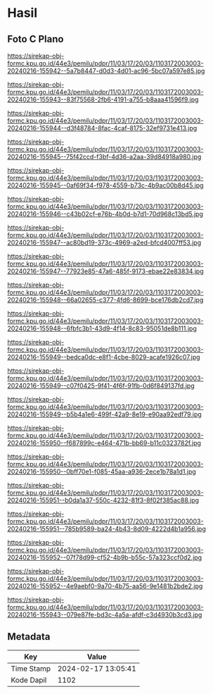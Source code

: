 # Hasil

## Foto C Plano

https://sirekap-obj-formc.kpu.go.id/44e3/pemilu/pdpr/11/03/17/20/03/1103172003003-20240216-155942--5a7b8447-d0d3-4d01-ac96-5bc07a597e85.jpg

https://sirekap-obj-formc.kpu.go.id/44e3/pemilu/pdpr/11/03/17/20/03/1103172003003-20240216-155943--83f75568-2fb6-4191-a755-b8aaa41596f9.jpg

https://sirekap-obj-formc.kpu.go.id/44e3/pemilu/pdpr/11/03/17/20/03/1103172003003-20240216-155944--d3f48784-8fac-4caf-8175-32ef9731e413.jpg

https://sirekap-obj-formc.kpu.go.id/44e3/pemilu/pdpr/11/03/17/20/03/1103172003003-20240216-155945--75f42ccd-f3bf-4d36-a2aa-39d84918a980.jpg

https://sirekap-obj-formc.kpu.go.id/44e3/pemilu/pdpr/11/03/17/20/03/1103172003003-20240216-155945--0af69f34-f978-4559-b73c-4b9ac00b8d45.jpg

https://sirekap-obj-formc.kpu.go.id/44e3/pemilu/pdpr/11/03/17/20/03/1103172003003-20240216-155946--c43b02cf-e76b-4b0d-b7d1-70d968c13bd5.jpg

https://sirekap-obj-formc.kpu.go.id/44e3/pemilu/pdpr/11/03/17/20/03/1103172003003-20240216-155947--ac80bd19-373c-4969-a2ed-bfcd4007ff53.jpg

https://sirekap-obj-formc.kpu.go.id/44e3/pemilu/pdpr/11/03/17/20/03/1103172003003-20240216-155947--77923e85-47a6-485f-9173-ebae22e83834.jpg

https://sirekap-obj-formc.kpu.go.id/44e3/pemilu/pdpr/11/03/17/20/03/1103172003003-20240216-155948--66a02655-c377-4fd6-8699-bce176db2cd7.jpg

https://sirekap-obj-formc.kpu.go.id/44e3/pemilu/pdpr/11/03/17/20/03/1103172003003-20240216-155948--6fbfc3b1-43d9-4f14-8c83-95051de8b111.jpg

https://sirekap-obj-formc.kpu.go.id/44e3/pemilu/pdpr/11/03/17/20/03/1103172003003-20240216-155949--bedca0dc-e8f1-4cbe-8029-acafe1926c07.jpg

https://sirekap-obj-formc.kpu.go.id/44e3/pemilu/pdpr/11/03/17/20/03/1103172003003-20240216-155949--c07f0425-9f41-4f6f-91fb-0d6f849137fd.jpg

https://sirekap-obj-formc.kpu.go.id/44e3/pemilu/pdpr/11/03/17/20/03/1103172003003-20240216-155949--b5b4a1e6-499f-42a9-8e19-e90aa92edf79.jpg

https://sirekap-obj-formc.kpu.go.id/44e3/pemilu/pdpr/11/03/17/20/03/1103172003003-20240216-155950--f687899c-e464-471b-bb69-b11c0323782f.jpg

https://sirekap-obj-formc.kpu.go.id/44e3/pemilu/pdpr/11/03/17/20/03/1103172003003-20240216-155950--0bff70e1-f085-45aa-a936-2ece1b78a1d1.jpg

https://sirekap-obj-formc.kpu.go.id/44e3/pemilu/pdpr/11/03/17/20/03/1103172003003-20240216-155951--b0da1a37-550c-4232-81f3-8f02f385ac88.jpg

https://sirekap-obj-formc.kpu.go.id/44e3/pemilu/pdpr/11/03/17/20/03/1103172003003-20240216-155951--785b9589-ba24-4b43-8d09-4222d4b1a956.jpg

https://sirekap-obj-formc.kpu.go.id/44e3/pemilu/pdpr/11/03/17/20/03/1103172003003-20240216-155952--07f78d99-cf52-4b9b-b55c-57a323ccf0d2.jpg

https://sirekap-obj-formc.kpu.go.id/44e3/pemilu/pdpr/11/03/17/20/03/1103172003003-20240216-155952--4e9aebf0-9a70-4b75-aa56-9e1481b2bde2.jpg

https://sirekap-obj-formc.kpu.go.id/44e3/pemilu/pdpr/11/03/17/20/03/1103172003003-20240216-155943--079e87fe-bd3c-4a5a-afdf-c3d4930b3cd3.jpg


## Metadata

| Key        | Value               |
| ---------- | ------------------- |
| Time Stamp | 2024-02-17 13:05:41 |
| Kode Dapil | 1102                |



